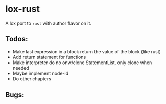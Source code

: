 # lox-rust

A lox port to `rust` with author flavor on it.

## Todos:
- Make last expression in a block return the value of the block (like rust)
- Add return statement for functions
- Make interpreter do no onw/clone StatementList, only clone when needed
- Maybe implement node-id
- Do other chapters

## Bugs:
